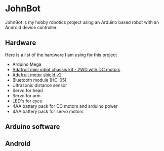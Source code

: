 # JohnBot
JohnBot is my hobby robotics project using an Arduino based robot with an
Android device controller.



## Hardware
Here is a list of the hardware I am using for this project
* Arduino Mega
* [Adafruit mini robot chassis kit - 2WD wtih DC motors](https://www.adafruit.com/products/3216)
* [Adafruit motor shield v2](https://learn.adafruit.com/adafruit-motor-shield-v2-for-arduino/overview)
* Bluetooth module (HC-05)
* Ultrasonic distance sensor
* Servo for head
* Servo for arm
* LED's for eyes
* 4AA battery pack for DC motors and arduino power
* 4AA battery pack for servo motors

## Arduino software

## Android
